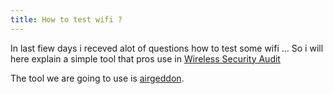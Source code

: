 ```yaml
---
title: How to test wifi ?
---
```

In last fiew days i receved alot of questions how to test some wifi ... So i will here explain a simple tool that pros use in [Wireless Security Audit](https://en.wikipedia.org/wiki/Information_technology_security_audit)  
<!-- more -->

The tool we are going to use is [airgeddon](https://github.com/v1s1t0r1sh3r3/airgeddon).

[Banner]: https://raw.githubusercontent.com/v1s1t0r1sh3r3/airgeddon/master/imgs/wiki/airgeddon_scrs1.png "We will conquer the earth!!"
